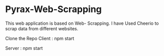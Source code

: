# Pyrax-Web-Scrapping
This web application is based on Web- Scrapping. 
I have Used Cheerio to scrap data from different websites.

Clone the Repo
Client : 
        npm start
         
Server :
        npm start
